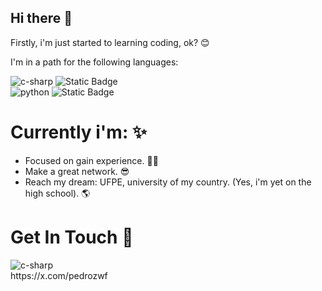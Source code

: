 

## Hi there 👋

Firstly, i'm just started to learning coding, ok? 😊

I'm in a path for the following languages:

<div display="flex">
  <img src="https://img.shields.io/badge/C%23-239120?style=for-the-badge&logo=c-sharp&logoColor=white" alt="c-sharp"/>
  <img alt="Static Badge" src="https://img.shields.io/badge/5%25-239120">
  </div>

<div display="flex">
  <img src="https://img.shields.io/badge/Python-3776AB?style=for-the-badge&logo=python&logoColor=white" alt="python"/>
  <img alt="Static Badge" src="https://img.shields.io/badge/10%25-3776AB">
</div>

# Currently i'm: ✨ 

- Focused on gain experience. 🧑‍💼
- Make a great network. 😎
- Reach my dream: UFPE, university of my country. (Yes, i'm yet on the high school). 🌎

# Get In Touch 📖

<div display="flex">
  <img src="https://img.shields.io/badge/or twitter-black?style=for-the-badge&logo=X&logoColor=white" alt="c-sharp"/>
  </div>
  https://x.com/pedrozwf

<!--
**pedrozwf/pedrozwf** is a ✨ _special_ ✨ repository because its `README.md` (this file) appears on your GitHub profile.

Here are some ideas to get you started:

- 🔭 I’m currently working on ...
- 🌱 I’m currently learning ...
- 👯 I’m looking to collaborate on ...
- 🤔 I’m looking for help with ...
- 💬 Ask me about ...
- 📫 How to reach me: ...
- 😄 Pronouns: ...
- ⚡ Fun fact: ...
-->
